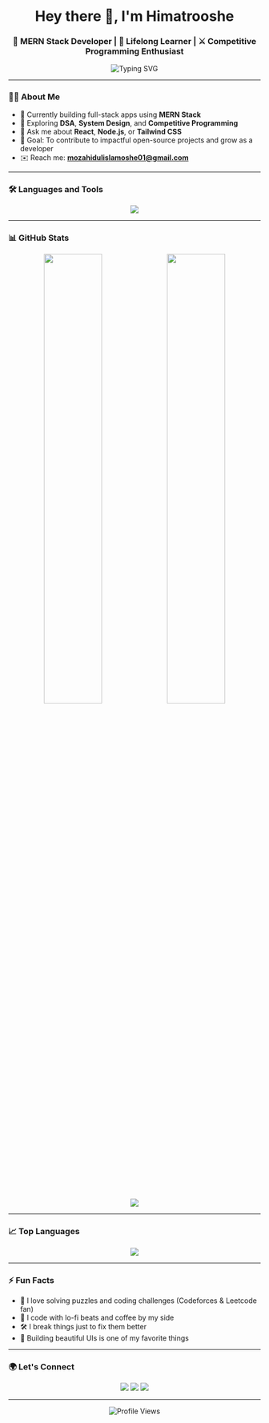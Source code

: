 <h1 align="center">Hey there 👋, I'm Himatrooshe</h1>
<h3 align="center">🚀 MERN Stack Developer | 🌱 Lifelong Learner | ⚔️ Competitive Programming Enthusiast</h3>

<p align="center">
  <img src="https://readme-typing-svg.demolab.com?font=Fira+Code&pause=1000&center=true&vCenter=true&width=435&lines=Full-stack+Web+Developer;MERN+Stack+Explorer;Lover+of+Clean+Code+%26+UI;Always+learning+something+new" alt="Typing SVG" />
</p>

---

### 👨‍💻 About Me

- 🔭 Currently building full-stack apps using **MERN Stack**
- 🧠 Exploring **DSA**, **System Design**, and **Competitive Programming**
- 💬 Ask me about **React**, **Node.js**, or **Tailwind CSS**
- 🎯 Goal: To contribute to impactful open-source projects and grow as a developer
- ✉️ Reach me: **mozahidulislamoshe01@gmail.com**

---

### 🛠️ Languages and Tools

<div align="center">
  <img src="https://skillicons.dev/icons?i=js,ts,react,nextjs,nodejs,express,mongodb,tailwind,html,css,git,github,vscode,figma" />
</div>

---

### 📊 GitHub Stats

<div align="center">
  <img src="https://github-readme-stats.vercel.app/api?username=Himatrooshe&show_icons=true&theme=tokyonight&hide_border=true" width="48%" />
  <img src="https://github-readme-streak-stats.herokuapp.com/?user=Himatrooshe&theme=tokyonight&hide_border=true" width="48%" />
</div>

<br/>

<div align="center">
  <img src="https://github-profile-summary-cards.vercel.app/api/cards/profile-details?username=Himatrooshe&theme=tokyonight" />
</div>

---

### 📈 Top Languages

<div align="center">
  <img src="https://github-readme-stats.vercel.app/api/top-langs/?username=Himatrooshe&layout=compact&theme=tokyonight&hide_border=true" />
</div>

---

### ⚡ Fun Facts

- 🧩 I love solving puzzles and coding challenges (Codeforces & Leetcode fan)
- 🎵 I code with lo-fi beats and coffee by my side
- 🛠 I break things just to fix them better
- 🎨 Building beautiful UIs is one of my favorite things

---

### 🌍 Let's Connect

<p align="center">
  <a href="mailto:mozahidulislamoshe01@gmail.com"><img src="https://img.shields.io/badge/Gmail-D14836?style=for-the-badge&logo=gmail&logoColor=white" /></a>
  <a href="https://www.linkedin.com/in/mozahidul-oshe"><img src="https://img.shields.io/badge/LinkedIn-0077B5?style=for-the-badge&logo=linkedin&logoColor=white" /></a>
  <a href="https://github.com/Himatrooshe"><img src="https://img.shields.io/badge/GitHub-181717?style=for-the-badge&logo=github&logoColor=white" /></a>
</p>

---

<p align="center">
  <img src="https://komarev.com/ghpvc/?username=Himatrooshe&style=flat-square&color=blue" alt="Profile Views" />
</p>

<!---
Himatrooshe/Himatrooshe is a ✨ special ✨ repository because its `README.md` appears on your GitHub profile.
-->
